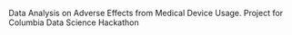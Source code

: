 Data Analysis on Adverse Effects from Medical Device Usage. Project for Columbia Data Science Hackathon
